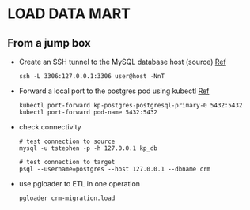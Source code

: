 LOAD DATA MART
==============

## From a jump box

- Create an SSH tunnel to the MySQL database host (source)
  [Ref](https://hostpresto.com/community/tutorials/how-to-connect-to-a-remote-mysql-server-via-an-ssh-tunnel/)
  ```
  ssh -L 3306:127.0.0.1:3306 user@host -NnT
  ```
- Forward a local port to the postgres pod using kubectl
  [Ref](https://kubernetes.io/docs/tasks/access-application-cluster/port-forward-access-application-cluster/)
  ```
  kubectl port-forward kp-postgres-postgresql-primary-0 5432:5432
  kubectl port-forward pod-name 5432:5432
  ```
- check connectivity
  ```
  # test connection to source
  mysql -u tstephen -p -h 127.0.0.1 kp_db

  # test connection to target
  psql --username=postgres --host 127.0.0.1 --dbname crm
  ```
- use pgloader to ETL in one operation
  ```
  pgloader crm-migration.load
  ```


